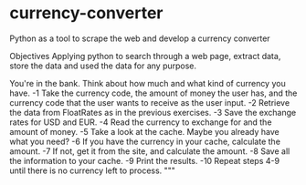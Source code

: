 # currency-converter
Python as a tool to scrape the web and develop a currency converter

Objectives
Applying python to search through a web page, extract data, store the data and
used the data for any purpose.

You're in the bank. Think about how much and what kind of currency you have.
-1 Take the currency code, the amount of money the user has, and 
     the currency code that the user wants to receive as the user input.
-2 Retrieve the data from FloatRates as in the previous exercises.
-3 Save the exchange rates for USD and EUR.
-4  Read the currency to exchange for and the amount of money.
-5   Take a look at the cache. Maybe you already have what you need?
-6   If you have the currency in your cache, calculate the amount.
-7   If not, get it from the site, and calculate the amount.
-8   Save all the information to your cache.
-9   Print the results.
-10   Repeat steps 4-9 until there is no currency left to process.
"""
